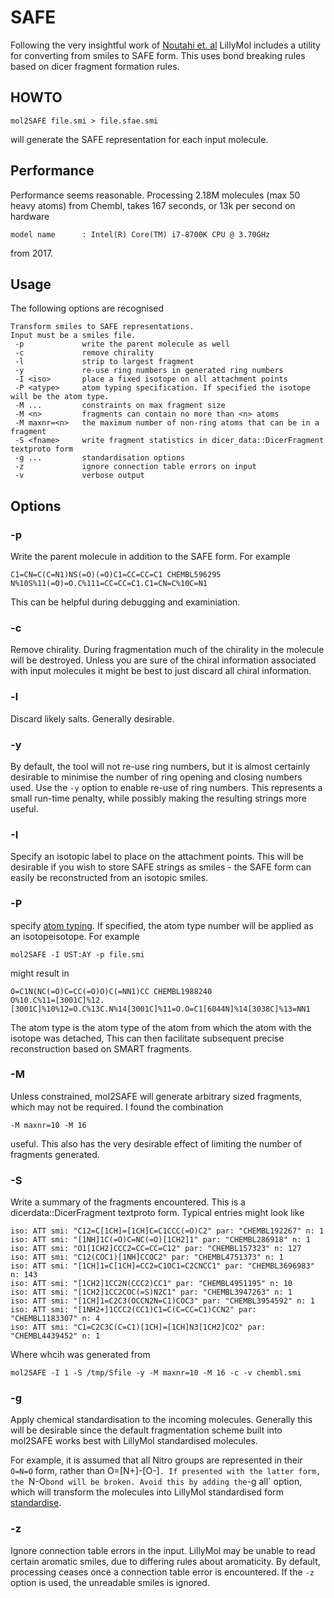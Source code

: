 # SAFE
Following the very insightful work of [Noutahi et. al](https://arxiv.org/pdf/2310.10773.pdf)
LillyMol includes a utility for converting from smiles to SAFE form. This uses bond breaking
rules based on dicer fragment formation rules.

## HOWTO
```
mol2SAFE file.smi > file.sfae.smi
```
will generate the SAFE representation for each input molecule.

## Performance
Performance seems reasonable. Processing 2.18M molecules (max 50 heavy
atoms) from Chembl, takes 167 seconds, or 13k per second on hardware
```
model name      : Intel(R) Core(TM) i7-8700K CPU @ 3.70GHz
```
from 2017.

## Usage

The following options are recognised
```
Transform smiles to SAFE representations.
Input must be a smiles file.
 -p             write the parent molecule as well
 -c             remove chirality
 -l             strip to largest fragment
 -y             re-use ring numbers in generated ring numbers
 -I <iso>       place a fixed isotope on all attachment points
 -P <atype>     atom typing specification. If specified the isotope will be the atom type.
 -M ...         constraints on max fragment size
 -M <n>         fragments can contain no more than <n> atoms
 -M maxnr=<n>   the maximum number of non-ring atoms that can be in a fragment
 -S <fname>     write fragment statistics in dicer_data::DicerFragment textproto form
 -g ...         standardisation options
 -z             ignore connection table errors on input
 -v             verbose output
```
## Options
### -p
Write the parent molecule in addition to the SAFE form. For example
```
C1=CN=C(C=N1)NS(=O)(=O)C1=CC=CC=C1 CHEMBL596295
N%10S%11(=O)=O.C%111=CC=CC=C1.C1=CN=C%10C=N1
```
This can be helpful during debugging and examiniation.

### -c
Remove chirality. During fragmentation much of the chirality in the molecule will be
destroyed. Unless you are sure of the chiral information associated with input molecules
it might be best to just discard all chiral information.

### -l
Discard likely salts. Generally desirable.

### -y
By default, the tool will not re-use ring numbers, but it is almost certainly desirable to 
minimise the number of ring opening and closing numbers used. Use the `-y` option to enable
re-use of ring numbers. This represents a small run-time penalty, while possibly making
the resulting strings more useful.

### -I
Specify an isotopic label to place on the attachment points. This will be desirable if
you wish to store SAFE strings as smiles - the SAFE form can easily be reconstructed
from an isotopic smiles.

### -P
specify [atom typing](/docs/Molecule_Lib/atom_typing.md). If specified, the atom type
number will be applied as an isotopeisotope. For example
```
mol2SAFE -I UST:AY -p file.smi
```
might result in
```
O=C1N(NC(=O)C=CC(=O)O)C(=NN1)CC CHEMBL1988240
O%10.C%11=[3001C]%12.[3001C]%10%12=O.C%13C.N%14[3001C]%11=O.O=C1[6044N]%14[3038C]%13=NN1
``` 
The atom type is the atom type of the atom from which the atom with the isotope was
detached, This can then facilitate subsequent precise reconstruction based on SMART
fragments.

### -M
Unless constrained, mol2SAFE will generate arbitrary sized fragments, which may not
be required. I found the combination
```
-M maxnr=10 -M 16
```
useful. This also has the very desirable effect of limiting the number of fragments
generated.

### -S <fname>
Write a summary of the fragments encountered. This is a dicerdata::DicerFragment
textproto form. Typical entries might look like
```
iso: ATT smi: "C12=C[1CH]=[1CH]C=C1CCC(=O)C2" par: "CHEMBL192267" n: 1 
iso: ATT smi: "[1NH]1C(=O)C=NC(=O)[1CH2]1" par: "CHEMBL286918" n: 1 
iso: ATT smi: "O1[1CH2]CCC2=CC=CC=C12" par: "CHEMBL157323" n: 127 
iso: ATT smi: "C12(COC1)[1NH]CCOC2" par: "CHEMBL4751373" n: 1 
iso: ATT smi: "[1CH]1=C[1CH]=CC2=C1OC1=C2CNCC1" par: "CHEMBL3696983" n: 143 
iso: ATT smi: "[1CH2]1CC2N(CCC2)CC1" par: "CHEMBL4951195" n: 10 
iso: ATT smi: "[1CH2]1CC2COC(=S)N2C1" par: "CHEMBL3947263" n: 1 
iso: ATT smi: "[1CH]1=C2C3(OCCN2N=C1)COC3" par: "CHEMBL3954592" n: 1 
iso: ATT smi: "[1NH2+]1CCC2(CC1)C1=C(C=CC=C1)CCN2" par: "CHEMBL1183307" n: 4 
iso: ATT smi: "C1=C2C3C(C=C1)[1CH]=[1CH]N3[1CH2]CO2" par: "CHEMBL4439452" n: 1 
```
Where whcih was generated from
```
mol2SAFE -I 1 -S /tmp/Sfile -y -M maxnr=10 -M 16 -c -v chembl.smi
```

### -g
Apply chemical standardisation to the incoming molecules. Generally this will be
desirable since the default fragmentation scheme built into mol2SAFE works best
with LillyMol standardised molecules.

For example, it is assumed
that all Nitro groups are represented in their `O=N=O` form, rather than O=[N+]-[O-]`. If presented
with the latter form, the `N-O` bond will be broken. Avoid this by adding the `-g all` option,
which will transform the molecules into LillyMol standardised form
[standardise](/docs/Molecule_Lib/chemical_standardisation.md).

### -z
Ignore connection table errors in the input. LillyMol may be unable to read
certain aromatic smiles, due to differing rules about aromaticity. By default,
processing ceases once a connection table error is encountered. If the `-z`
option is used, the unreadable smiles is ignored.

